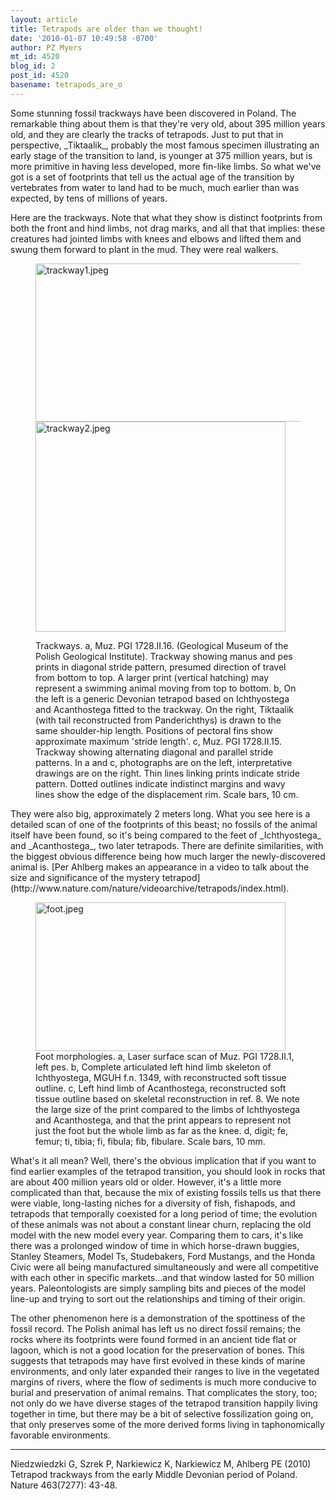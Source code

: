 ```yaml
---
layout: article
title: Tetrapods are older than we thought!
date: '2010-01-07 10:49:58 -0700'
author: PZ Myers
mt_id: 4520
blog_id: 2
post_id: 4520
basename: tetrapods_are_o
---
```

<p>Some stunning fossil trackways have been discovered in Poland. The remarkable thing about them is that they're very old, about 395 million years old, and they are clearly the tracks of tetrapods. Just to put that in perspective, _Tiktaalik_, probably the most famous specimen illustrating an early stage of the transition to land, is younger at 375 million years, but is more primitive in having less developed, more fin-like limbs. So what we've got is a set of footprints that tell us the actual age of the transition by vertebrates from water to land had to be much, much earlier than was expected, by tens of millions of years.</p>

<p>Here are the trackways. Note that what they show is distinct footprints from both the front and hind limbs, not drag marks, and all that that implies: these creatures had jointed limbs with knees and elbows and lifted them and swung them forward to plant in the mud. They were real walkers.</p>

<figure>
<img src="http://scienceblogs.com/pharyngula/upload/2010/01/trackway1.jpeg" alt="trackway1.jpeg" width="450" height="253" />
<figcaption markdown="span">
<img src="http://scienceblogs.com/pharyngula/upload/2010/01/trackway2.jpeg" alt="trackway2.jpeg" width="400" height="336" />

Trackways. a, Muz. PGI 1728.II.16. (Geological Museum of the Polish Geological Institute). Trackway showing manus and pes prints in diagonal stride pattern, presumed direction of travel from bottom to top. A larger print (vertical hatching) may represent a swimming animal moving from top to bottom. b, On the left is a generic Devonian tetrapod based on Ichthyostega and Acanthostega fitted to the trackway. On the right, Tiktaalik (with tail reconstructed from Panderichthys) is drawn to the same shoulder-hip length. Positions of pectoral fins show approximate maximum 'stride length'. c, Muz. PGI 1728.II.15. Trackway showing alternating diagonal and parallel stride patterns. In a and c, photographs are on the left, interpretative drawings are on the right. Thin lines linking prints indicate stride pattern. Dotted outlines indicate indistinct margins and wavy lines show the edge of the displacement rim. Scale bars, 10 cm.
</figcaption>
</figure>

<p>They were also big, approximately 2 meters long. What you see here is a detailed scan of one of the footprints of this beast; no fossils of the animal itself have been found, so it's being compared to the feet of _Ichthyostega_ and _Acanthostega_, two later tetrapods. There are definite similarities, with the biggest obvious difference being how much larger the newly-discovered animal is. [Per Ahlberg makes an appearance in a video to talk about the size and significance of the mystery tetrapod](http://www.nature.com/nature/videoarchive/tetrapods/index.html).</p>

<figure>
<img src="http://scienceblogs.com/pharyngula/upload/2010/01/foot.jpeg" alt="foot.jpeg" width="400" height="238" />
<figcaption markdown="span">
Foot morphologies. a, Laser surface scan of Muz. PGI 1728.II.1, left pes. b, Complete articulated left hind limb skeleton of Ichthyostega, MGUH f.n. 1349, with reconstructed soft tissue outline. c, Left hind limb of Acanthostega, reconstructed soft tissue outline based on skeletal reconstruction in ref. 8. We note the large size of the print compared to the limbs of Ichthyostega and Acanthostega, and that the print appears to represent not just the foot but the whole limb as far as the knee. d, digit; fe, femur; ti, tibia; fi, fibula; fib, fibulare. Scale bars, 10 mm.

</figcaption>
</figure>

<p>What's it all mean? Well, there's the obvious implication that if you want to find earlier examples of the tetrapod transition, you should look in rocks that are about 400 million years old or older. However, it's a little more complicated than that, because the mix of existing fossils tells us that there were viable, long-lasting niches for a diversity of fish, fishapods, and tetrapods that temporally coexisted for a long period of time; the evolution of these animals was not about a constant linear churn, replacing the old model with the new model every year. Comparing them to cars, it's like there was a prolonged window of time in which horse-drawn buggies, Stanley Steamers, Model Ts, Studebakers, Ford Mustangs, and the Honda Civic were all being manufactured simultaneously and were all competitive with each other in specific markets&hellip;and that window lasted for 50 million years. Paleontologists are simply sampling bits and pieces of the model line-up and trying to sort out the relationships and timing of their origin.</p>

<p>The other phenomenon here is a demonstration of the spottiness of the fossil record. The Polish animal has left us no direct fossil remains; the rocks where its footprints were found formed in an ancient tide flat or lagoon, which is not a good location for the preservation of bones. This suggests that tetrapods may have first evolved in these kinds of marine environments, and only later expanded their ranges to live in the vegetated margins of rivers, where the flow of sediments is much more conducive to burial and preservation of animal remains. That complicates the story, too; not only do we have diverse stages of the tetrapod transition happily living together in time, but there may be a bit of selective fossilization going on, that only preserves some of the more derived forms living in taphonomically favorable environments.</p>

*********


<p>Niedzwiedzki G,  Szrek P,  Narkiewicz K,  Narkiewicz M, Ahlberg PE (2010) Tetrapod trackways from the early Middle Devonian period of Poland. Nature 463(7277): 43-48.</p>
